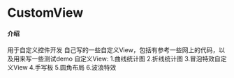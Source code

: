 # CustomView

#### 介绍
用于自定义控件开发
自己写的一些自定义View，包括有参考一些网上的代码，以及用来写一些测试demo
自定义View:
1.曲线统计图
2.折线统计图
3.冒泡特效自定义View
4.手写板
5.圆角布局
6.波浪特效


